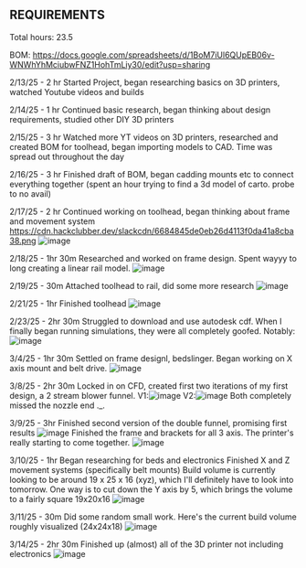 REQUIREMENTS
  - 

Total hours: 23.5

BOM: https://docs.google.com/spreadsheets/d/1BoM7iUl6QUpEB06v-WNWhYhMciubwFNZ1HohTmLiy30/edit?usp=sharing

2/13/25 - 2 hr
Started Project, began researching basics on 3D printers, watched Youtube videos and builds

2/14/25 - 1 hr
Continued basic research, began thinking about design requirements, studied other DIY 3D printers

2/15/25 - 3 hr
Watched more YT videos on 3D printers, researched and created BOM for toolhead, began importing models to CAD. Time was spread out throughout the day

2/16/25 - 3 hr
Finished draft of BOM, began cadding mounts etc to connect everything together (spent an hour trying to find a 3d model of carto. probe to no avail)

2/17/25 - 2 hr
Continued working on toolhead, began thinking about frame and movement system
https://cdn.hackclubber.dev/slackcdn/6684845de0eb26d4113f0da41a8cba38.png
![image](https://github.com/user-attachments/assets/01c439c8-47d2-4a28-a76d-a75fc61e13b4)

2/18/25 - 1hr 30m
Researched and worked on frame design. Spent wayyy to long creating a linear rail model.
![image](https://github.com/user-attachments/assets/51415975-1f88-4109-a288-6bb900b8a315)

2/19/25 - 30m
Attached toolhead to rail, did some more research
![image](https://github.com/user-attachments/assets/dd9d3322-2139-4337-ae67-9933c461a7ff)

2/21/25 - 1hr
Finished toolhead
![image](https://github.com/user-attachments/assets/dcb69451-0936-447d-97f5-feb8db14a2be)

2/23/25 - 2hr 30m
Struggled to download and use autodesk cdf. When I finally began running simulations, they were all completely goofed. Notably:
![image](https://github.com/user-attachments/assets/d89c51e9-5a76-48d7-827b-083919ab9782)

3/4/25 - 1hr 30m
Settled on frame designl, bedslinger. Began working on X axis mount and belt drive.
![image](https://github.com/user-attachments/assets/f56e778a-a176-4f15-a74f-409ac1c81624)

3/8/25 - 2hr 30m
Locked in on CFD, created first two iterations of my first design, a 2 stream blower funnel.
V1:![image](https://github.com/user-attachments/assets/d6fb6bbf-abf5-4dd4-85ee-c999e6ce05dc)
V2:![image](https://github.com/user-attachments/assets/e30228c6-5c0f-4b0e-804d-912f68678d95)
Both completely missed the nozzle end ._.

3/9/25 - 3hr
Finished second version of the double funnel, promising first results
![image](https://github.com/user-attachments/assets/1b03d269-07cb-4faf-bdef-5f28e6cfacef)
Finished the frame and brackets for all 3 axis. The printer's really starting to come together.
![image](https://github.com/user-attachments/assets/6395274d-2a62-40a7-8633-4aeda7ff58d1)

3/10/25 - 1hr
Began researching for beds and electronics
Finished X and Z movement systems (specifically belt mounts)
Build volume is currently looking to be around 19 x 25 x 16 (xyz), which I'll definitely have to look into tomorrow. One way is to cut down the Y axis by 5, which brings the volume to a fairly square 19x20x16
![image](https://github.com/user-attachments/assets/5c39bbb9-b04c-459f-9aa3-76788edd1f90)

3/11/25 - 30m
Did some random small work. Here's the current build volume roughly visualized (24x24x18)
![image](https://github.com/user-attachments/assets/faa6b673-a931-4536-a2d1-d3902bfdf0b8)

3/14/25 - 2hr 30m
Finished up (almost) all of the 3D printer not including electronics
![image](https://github.com/user-attachments/assets/6704d89e-68c3-4db1-bcac-fb89180e9ae4)
